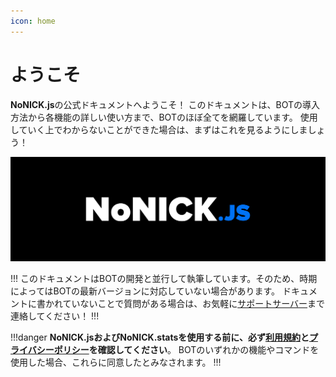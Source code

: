 ```yaml
---
icon: home
---
```


# ようこそ
**NoNICK.js**の公式ドキュメントへようこそ！
このドキュメントは、BOTの導入方法から各機能の詳しい使い方まで、BOTのほぼ全てを網羅しています。
使用していく上でわからないことができた場合は、まずはこれを見るようにしましょう！

![](/static/banner.png)

!!!
このドキュメントはBOTの開発と並行して執筆しています。そのため、時期によってはBOTの最新バージョンに対応していない場合があります。
ドキュメントに書かれていないことで質問がある場合は、お気軽に[サポートサーバー](https://discord.gg/q4FcBm2P42)まで連絡してください！
!!!

!!!danger
**NoNICK.jsおよびNoNICK.statsを使用する前に、必ず[利用規約](/important/teams-of-service.md)と[プライバシーポリシー](/important/privacy-policy.md)を確認してください**。
BOTのいずれかの機能やコマンドを使用した場合、これらに同意したとみなされます。
!!!
